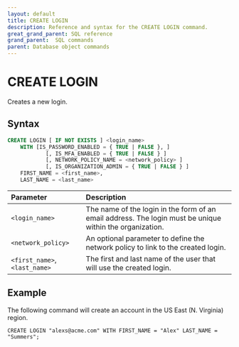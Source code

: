 ```yaml
---
layout: default
title: CREATE LOGIN
description: Reference and syntax for the CREATE LOGIN command.
great_grand_parent: SQL reference
grand_parent:  SQL commands
parent: Database object commands
---
```


# CREATE LOGIN
Creates a new login.

## Syntax

```sql
CREATE LOGIN [ IF NOT EXISTS ] <login_name> 
	WITH [IS_PASSWORD_ENABLED = { TRUE | FALSE }, ]
            [, IS_MFA_ENABLED = { TRUE | FALSE } ]
            [, NETWORK_POLICY_NAME = <network_policy> ]
            [, IS_ORGANIZATION_ADMIN = { TRUE | FALSE } ]
	FIRST_NAME = <first_name>,
	LAST_NAME = <last_name> 
```


| Parameter  | Description |
| :--------- | :---------- |
| `<login_name>`                              | The name of the login in the form of an email address. The login must be unique within the organization.   |
| `<network_policy>`                      | An optional parameter to define the network policy to link to the created login. |         
| `<first_name>`, `<last_name>` | The first and last name of the user that will use the created login. |

## Example

The following command will create an account in the US East (N. Virginia) region.

```CREATE LOGIN "alexs@acme.com" WITH FIRST_NAME = "Alex" LAST_NAME = "Summers";```
